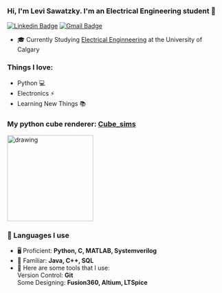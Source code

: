

<!--
**levisawatz/levisawatz** is a ✨ _special_ ✨ repository because its `README.md` (this file) appears on your GitHub profile.

Here are some ideas to get you started:

- 🔭 I’m currently working on ...
- 🌱 I’m currently learning ...
- 👯 I’m looking to collaborate on ...
- 🤔 I’m looking for help with ...
- 💬 Ask me about ...
- 📫 How to reach me: ...
- 😄 Pronouns: ...
- ⚡ Fun fact: ...
-->
<!-- <h3> Hi, I'm Levi Sawatzky 👋</h3> -->
### Hi, I'm Levi Sawatzky. I'm an Electrical Engineering student 👋
[![Linkedin Badge](https://img.shields.io/badge/-levi_sawatzky-blue?style=flat-square&logo=Linkedin&logoColor=white&link=https://www.linkedin.com/in/levi-sawatzky-14b0a3234/)](https://www.linkedin.com/in/levi-sawatzky-14b0a3234/)
[![Gmail Badge](https://img.shields.io/badge/-levisawatz@gmail.com-c14438?style=flat-square&logo=Gmail&logoColor=white&link=mailto:levisawatz@gmail.com)](mailto:levisawatz@gmail.com) 

- 🎓 Currently Studying <a href="https://schulich.ucalgary.ca/electrical-software/">Electrical Enginneering</a> at the University of Calgary


### Things I love:

- Python  💻
- Electronics ⚡
- Learning New Things 📚

### My python cube renderer: <a href="https://github.com/levisawatz/Cube_sims/">Cube_sims</a>  

<img src="https://github.com/levisawatz/Cube_sims/blob/main/screenshots/cubes-cropped.gif" alt="drawing" width="200"/>



### 💬 Languages I use

 - 🖥 Proficient:
    **Python, C, MATLAB, Systemverilog**
 - 💭 Familiar:
    **Java, C++, SQL**
 - 🔨 Here are some tools that I use:
    <br>
    Version Control: **Git**
    <br>
    Some Designing: **Fusion360, Altium, LTSpice**
    <br>
    
 
